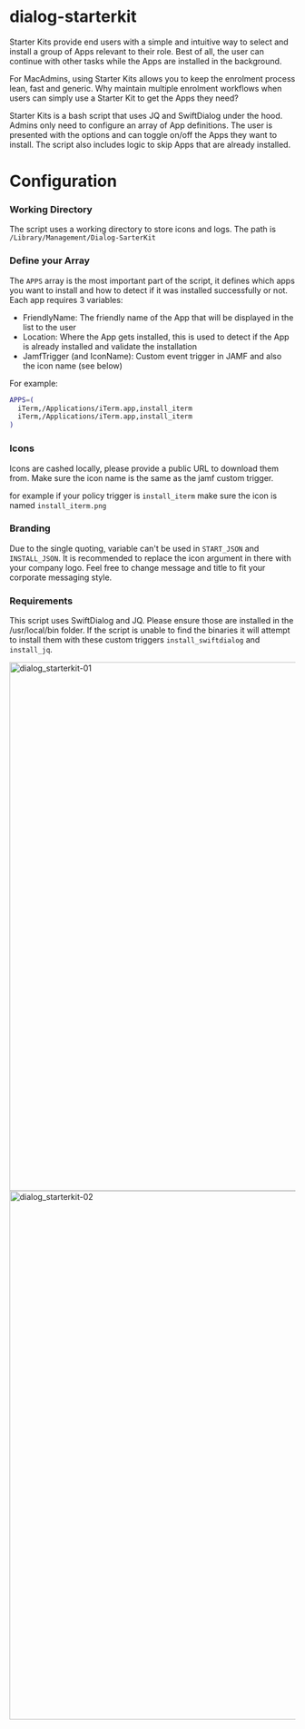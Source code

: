 # dialog-starterkit

Starter Kits provide end users with a simple and intuitive way to select and install a group of Apps relevant to their role. 
Best of all, the user can continue with other tasks while the Apps are installed in the background.

For MacAdmins, using Starter Kits allows you to keep the enrolment process lean, fast and generic.
Why maintain multiple enrolment workflows when users can simply use a Starter Kit to get the Apps they need?

Starter Kits is a bash script that uses JQ and SwiftDialog under the hood. Admins only need to configure an array of App definitions. The user is presented with the options and can toggle on/off the Apps they want to install. The script also includes logic to skip Apps that are already installed. 


# Configuration

### Working Directory

The script uses a working directory to store icons and logs.
The path is `/Library/Management/Dialog-SarterKit`

### Define your Array

The `APPS` array is the most important part of the script, it defines which apps you want to install and how to detect if it was installed successfully or not.
Each app requires 3 variables:
- FriendlyName: The friendly name of the App that will be displayed in the list to the user
- Location: Where the App gets installed, this is used to detect if the App is already installed and validate the installation
- JamfTrigger (and IconName): Custom event trigger in JAMF and also the icon name (see below)

For example:
```bash
APPS=(
  iTerm,/Applications/iTerm.app,install_iterm
  iTerm,/Applications/iTerm.app,install_iterm
)
```

### Icons

Icons are cashed locally, please provide a public URL to download them from.
Make sure the icon name is the same as the jamf custom trigger.

for example if your policy trigger is `install_iterm` make sure the icon is named `install_iterm.png`

### Branding

Due to the single quoting, variable can't be used in `START_JSON` and `INSTALL_JSON`.
It is recommended to replace the icon argument in there with your company logo.
Feel free to change message and title to fit your corporate messaging style.

### Requirements

This script uses SwiftDialog and JQ. 
Please ensure those are installed in the /usr/local/bin folder.
If the script is unable to find the binaries it will attempt to install them with these custom triggers `install_swiftdialog` and `install_jq`.

<img width="932" alt="dialog_starterkit-01" src="https://github.com/ooftee/dialog-starterkit/assets/88021434/3298f471-8971-4f1a-ab04-1f3eea194401">
<img width="932" alt="dialog_starterkit-02" src="https://github.com/ooftee/dialog-starterkit/assets/88021434/4138fb4e-e9f1-4304-b55a-f1b1bb7e3fbb">
